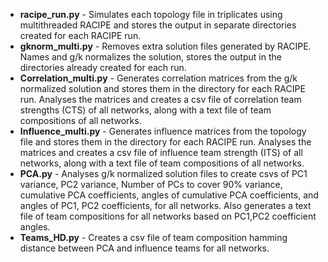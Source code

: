 - **racipe_run.py** - Simulates each topology file in triplicates using multithreaded RACIPE and stores the output in separate directories created for each RACIPE run.
- **gknorm_multi.py** - Removes extra solution files generated by RACIPE. Names and g/k normalizes the solution, stores the output in the directories already created for each run. 
- **Correlation_multi.py** - Generates correlation matrices from the g/k normalized solution and stores them in the directory for each RACIPE run. Analyses the matrices and creates a csv file of correlation team strengths (CTS) of all networks, along with a text file of team compositions of all networks. 
- **Influence_multi.py** - Generates influence matrices from the topology file and stores them in the directory for each RACIPE run. Analyses the matrices and creates a csv file of influence team strength (ITS) of all networks, along with a text file of team compositions of all networks.
- **PCA.py** - Analyses g/k normalized solution files to create csvs of PC1 variance, PC2 variance, Number of PCs to cover 90% variance, cumulative PCA coefficients, angles of cumulative PCA coefficients, and angles of PC1, PC2 coefficients, for all networks. Also generates a text file of team compositions for all networks based on PC1,PC2 coefficient angles.  
- **Teams_HD.py** - Creates a csv file of team composition hamming distance between PCA and influence teams for all networks. 
